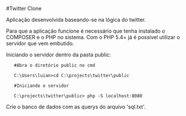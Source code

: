 #Twitter Clone

Aplicação desenvolvida baseando-se na lógica do twitter.

Para que a aplicação funcione é necessário que tenha instalado o COMPOSER e o PHP no sistema. Com o PHP 5.4+ já é possível utilizar o servidor que vem embutido.

Iniciando o servidor dentro da pasta public:

       #Abra o diretório public no cmd
  
       C:\Users\luian>cd C:\projects\twitter\public
       
       #Iniciando o servidor
       
       C:\projects\twitter\public> php -S localhost:8080
       
       
Crie o banco de dados com as querys do arquivo 'sql.txt'.
       
       
